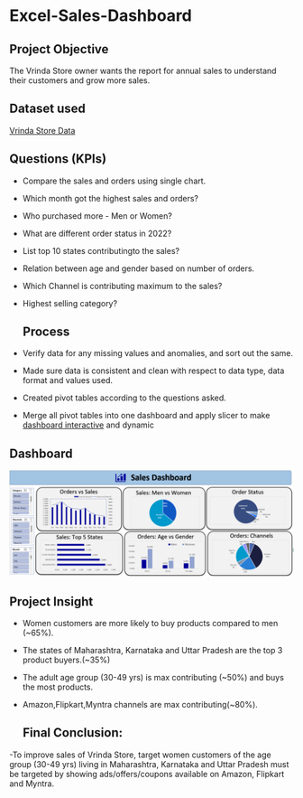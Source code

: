 # Excel-Sales-Dashboard
## **Project Objective**
The Vrinda Store owner wants the report for annual sales to understand their customers and grow more sales.

## **Dataset used**
<a href="https://github.com/Krishnkumar542/Vrinda-Store-Data-Analysis/blob/main/Vrinda%20Store%20Data.xlsx">Vrinda Store Data</a>

## **Questions (KPIs)**

- Compare the sales and orders using single chart.
- Which month got the highest sales and orders?
- Who purchased more - Men or Women?
- What are different order status in 2022?
- List top 10 states contributingto the sales?
- Relation between age and gender based on number of orders.
- Which Channel is contributing maximum to the sales?
- Highest selling category?

  ## **Process**

- Verify data for any missing values and anomalies, and sort out the same.
- Made sure data is consistent and clean with respect to data type, data format and values used.
- Created pivot tables according to the questions asked.
- Merge all pivot tables into one dashboard and apply slicer to make <a href="https://github.com/Krishnkumar542/Vrinda-Store-Data-Analysis/blob/main/Vrinda%20Store%20Dashboard.png">dashboard interactive</a> and dynamic

## **Dashboard**

![Alt text of the image](https://github.com/Meghana157/Excel-Sales-Dashboard/blob/main/Dashboard.png)

## **Project Insight**

- Women customers are more likely to buy products compared to men (~65%).
- The states of Maharashtra, Karnataka and Uttar Pradesh are the top 3 product buyers.(~35%)
- The adult age group (30-49 yrs) is max contributing (~50%) and buys the most products.
- Amazon,Flipkart,Myntra channels are max contributing(~80%).

  ## **Final Conclusion:**
-To improve sales of Vrinda Store, target women customers of the age group (30-49 yrs) living in Maharashtra, Karnataka and Uttar Pradesh must be targeted by showing ads/offers/coupons available on Amazon, Flipkart and Myntra.
  




